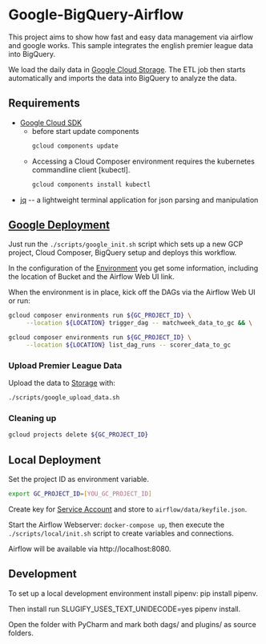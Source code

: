 # Google-BigQuery-Airflow
This project aims to show how fast and easy data management via airflow and google works. 
This sample integrates the english premier league data into BigQuery.

We load the daily data in [Google Cloud Storage](https://console.cloud.google.com/storage/browser).
The ETL job then starts automatically and imports the data into BigQuery to analyze the data.

## Requirements
 * [Google Cloud SDK](https://cloud.google.com/sdk/install)
    * before start update components
        ```bash
        gcloud components update
        ```
    * Accessing a Cloud Composer environment requires the kubernetes commandline client [kubectl].
        ```bash
        gcloud components install kubectl
        ```
 * [jq](https://stedolan.github.io/jq/) -- a lightweight terminal application for json parsing and manipulation

## [Google Deployment](https://cloud.google.com/composer/docs/quickstart)
Just run the `./scripts/google_init.sh` script which sets up a new GCP project, 
Cloud Composer, BigQuery setup and deploys this workflow.

In the configuration of the [Environment](https://console.cloud.google.com/composer) you get some information, including the location of Bucket and the Airflow Web UI link.

When the environment is in place, kick off the DAGs via the Airflow Web UI or run:
```bash
gcloud composer environments run ${GC_PROJECT_ID} \
	 --location ${LOCATION} trigger_dag -- matchweek_data_to_gc && \

gcloud composer environments run ${GC_PROJECT_ID} \
	 --location ${LOCATION} list_dag_runs -- scorer_data_to_gc
```

### Upload Premier League Data
Upload the data to [Storage](https://console.cloud.google.com/storage) with:
```bash
./scripts/google_upload_data.sh
```

### Cleaning up
```bash
gcloud projects delete ${GC_PROJECT_ID}
```

## Local Deployment
Set the project ID as environment variable.
```bash
export GC_PROJECT_ID=[YOU_GC_PROJECT_ID]
```
 
Create key for [Service Account](https://console.cloud.google.com/iam-admin/serviceaccounts) 
and store to `airflow/data/keyfile.json`.

Start the Airflow Webserver: `docker-compose up`, then execute the `./scripts/local/init.sh` script to create variables and connections.

Airflow will be available via http://localhost:8080.

## Development
To set up a local development environment install pipenv: pip install pipenv.

Then install run SLUGIFY_USES_TEXT_UNIDECODE=yes pipenv install.

Open the folder with PyCharm and mark both dags/ and plugins/ as source folders.
